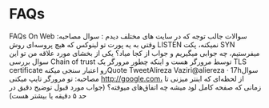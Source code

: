 # FAQs
FAQs On Web
سوالات جالب توجه که در سایت های مختلف دیدم :
سوال مصاحبه: وقتی به یه پورت تو لینوکس که هیچ پروسه‌ای روش LISTEN نمیکنه، پکت SYN میفرستیم، چه جوابی میگیریم و جواب از کجا میاد؟
یکی از بخشای مورد علاقه من تو این سوال بررسی Chain of trust توسط مرورگر هست و اینکه چطور مرورگر یک TLS certificate رو اعتبار سنجی میکنهQuote TweetAlireza Vaziri@aliereza · 17hسوال مصاحبه: تو مرورگر تایپ میکنی http://google.com، از لحظه‌ای که اینتر میزنی تا زمانی که صفحه کامل لود میشه چه اتفاق‌های میوفته؟ (جواب مورد قبول توضیح دقیق در حد ۵ دقیقه یا بیشتر هست)
